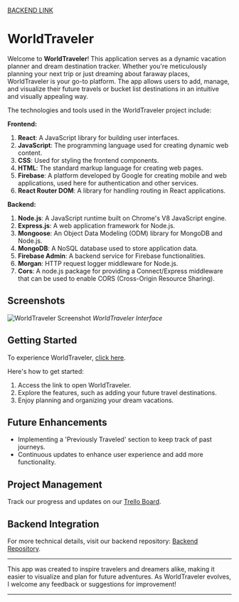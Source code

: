 [BACKEND LINK](https://github.com/samuelperalesg/travel-app-backend)

# WorldTraveler

Welcome to **WorldTraveler**! This application serves as a dynamic vacation planner and dream destination tracker. Whether you're meticulously planning your next trip or just dreaming about faraway places, WorldTraveler is your go-to platform. The app allows users to add, manage, and visualize their future travels or bucket list destinations in an intuitive and visually appealing way.

The technologies and tools used in the WorldTraveler project include:

**Frontend:**
1. **React**: A JavaScript library for building user interfaces.
2. **JavaScript**: The programming language used for creating dynamic web content.
3. **CSS**: Used for styling the frontend components.
4. **HTML**: The standard markup language for creating web pages.
5. **Firebase**: A platform developed by Google for creating mobile and web applications, used here for authentication and other services.
6. **React Router DOM**: A library for handling routing in React applications.

**Backend:**
1. **Node.js**: A JavaScript runtime built on Chrome's V8 JavaScript engine.
2. **Express.js**: A web application framework for Node.js.
3. **Mongoose**: An Object Data Modeling (ODM) library for MongoDB and Node.js.
4. **MongoDB**: A NoSQL database used to store application data.
5. **Firebase Admin**: A backend service for Firebase functionalities.
6. **Morgan**: HTTP request logger middleware for Node.js.
7. **Cors**: A node.js package for providing a Connect/Express middleware that can be used to enable CORS (Cross-Origin Resource Sharing).

## Screenshots
![WorldTraveler Screenshot]("")
*WorldTraveler Interface*

## Getting Started
To experience WorldTraveler, [click here](""). 

Here's how to get started:
1. Access the link to open WorldTraveler.
2. Explore the features, such as adding your future travel destinations.
3. Enjoy planning and organizing your dream vacations.

## Future Enhancements
- Implementing a 'Previously Traveled' section to keep track of past journeys.
- Continuous updates to enhance user experience and add more functionality.

## Project Management
Track our progress and updates on our [Trello Board](https://trello.com/invite/b/kIpSU5vC/ATTI8fd4db2caccab741ea2bd916027e99809892C4CB/travel-app).

## Backend Integration
For more technical details, visit our backend repository: [Backend Repository](https://github.com/samuelperalesg/travel-app-backend).

---

This app was created to inspire travelers and dreamers alike, making it easier to visualize and plan for future adventures. As WorldTraveler evolves, I welcome any feedback or suggestions for improvement!

---
